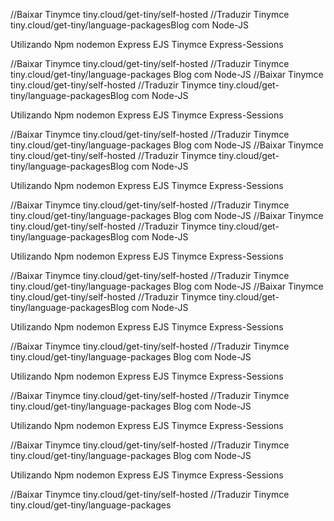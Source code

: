 
//Baixar Tinymce
tiny.cloud/get-tiny/self-hosted
//Traduzir Tinymce
tiny.cloud/get-tiny/language-packagesBlog com Node-JS

Utilizando Npm
nodemon
Express
EJS
Tinymce
Express-Sessions

//Baixar Tinymce
tiny.cloud/get-tiny/self-hosted
//Traduzir Tinymce
tiny.cloud/get-tiny/language-packages
Blog com Node-JS
//Baixar Tinymce
tiny.cloud/get-tiny/self-hosted
//Traduzir Tinymce
tiny.cloud/get-tiny/language-packagesBlog com Node-JS

Utilizando Npm
nodemon
Express
EJS
Tinymce
Express-Sessions

//Baixar Tinymce
tiny.cloud/get-tiny/self-hosted
//Traduzir Tinymce
tiny.cloud/get-tiny/language-packages
Blog com Node-JS
//Baixar Tinymce
tiny.cloud/get-tiny/self-hosted
//Traduzir Tinymce
tiny.cloud/get-tiny/language-packagesBlog com Node-JS

Utilizando Npm
nodemon
Express
EJS
Tinymce
Express-Sessions

//Baixar Tinymce
tiny.cloud/get-tiny/self-hosted
//Traduzir Tinymce
tiny.cloud/get-tiny/language-packages
Blog com Node-JS
//Baixar Tinymce
tiny.cloud/get-tiny/self-hosted
//Traduzir Tinymce
tiny.cloud/get-tiny/language-packagesBlog com Node-JS

Utilizando Npm
nodemon
Express
EJS
Tinymce
Express-Sessions

//Baixar Tinymce
tiny.cloud/get-tiny/self-hosted
//Traduzir Tinymce
tiny.cloud/get-tiny/language-packages
Blog com Node-JS
//Baixar Tinymce
tiny.cloud/get-tiny/self-hosted
//Traduzir Tinymce
tiny.cloud/get-tiny/language-packagesBlog com Node-JS

Utilizando Npm
nodemon
Express
EJS
Tinymce
Express-Sessions

//Baixar Tinymce
tiny.cloud/get-tiny/self-hosted
//Traduzir Tinymce
tiny.cloud/get-tiny/language-packages
Blog com Node-JS

Utilizando Npm
nodemon
Express
EJS
Tinymce
Express-Sessions

//Baixar Tinymce
tiny.cloud/get-tiny/self-hosted
//Traduzir Tinymce
tiny.cloud/get-tiny/language-packages
Blog com Node-JS

Utilizando Npm
nodemon
Express
EJS
Tinymce
Express-Sessions

//Baixar Tinymce
tiny.cloud/get-tiny/self-hosted
//Traduzir Tinymce
tiny.cloud/get-tiny/language-packages
Blog com Node-JS

Utilizando Npm
nodemon
Express
EJS
Tinymce
Express-Sessions

//Baixar Tinymce
tiny.cloud/get-tiny/self-hosted
//Traduzir Tinymce
tiny.cloud/get-tiny/language-packages
